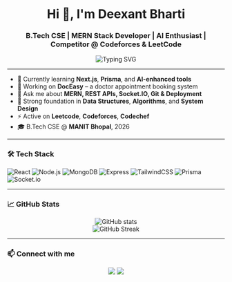 
<h1 align="center">Hi 👋, I'm Deexant Bharti</h1>
<h3 align="center">B.Tech CSE | MERN Stack Developer | AI Enthusiast | Competitor @ Codeforces & LeetCode</h3>

<p align="center">
  <img src="https://readme-typing-svg.demolab.com?font=Fira+Code&pause=1000&color=36BCF7&center=true&width=435&lines=Full+Stack+Developer;AI+Tool+Builder;Clean+UI+Lover;Lifelong+Learner" alt="Typing SVG" />
</p>

---

- 🌱 Currently learning **Next.js**, **Prisma**, and **AI-enhanced tools**
- 🚀 Working on **DocEasy** – a doctor appointment booking system
- 💬 Ask me about **MERN, REST APIs, Socket.IO, Git & Deployment**
- 🧠 Strong foundation in **Data Structures**, **Algorithms**, and **System Design**
- ⚡ Active on **Leetcode**, **Codeforces**, **Codechef**
- 🎓 B.Tech CSE @ **MANIT Bhopal**, 2026

---

### 🛠 Tech Stack

![React](https://img.shields.io/badge/-React-61DAFB?style=for-the-badge&logo=react)
![Node.js](https://img.shields.io/badge/-Node.js-339933?style=for-the-badge&logo=node.js)
![MongoDB](https://img.shields.io/badge/-MongoDB-47A248?style=for-the-badge&logo=mongodb)
![Express](https://img.shields.io/badge/-Express-000000?style=for-the-badge&logo=express)
![TailwindCSS](https://img.shields.io/badge/-Tailwind-06B6D4?style=for-the-badge&logo=tailwindcss)
![Prisma](https://img.shields.io/badge/-Prisma-2D3748?style=for-the-badge&logo=prisma)
![Socket.io](https://img.shields.io/badge/-Socket.io-010101?style=for-the-badge&logo=socketdotio)

---

### 📈 GitHub Stats

<p align="center">
  <img src="https://github-readme-stats.vercel.app/api?username=DeexantBharti&show_icons=true&theme=tokyonight" alt="GitHub stats" />
  <br />
  <img src="https://github-readme-streak-stats.herokuapp.com/?user=DeexantBharti&theme=tokyonight" alt="GitHub Streak" />
</p>

---

### 📫 Connect with me

<p align="center">
  <a href="https://www.linkedin.com/in/deexantbharti/" target="_blank"><img src="https://img.shields.io/badge/-LinkedIn-blue?style=for-the-badge&logo=linkedin" /></a>
  <a href="https://github.com/DeexantBharti"><img src="https://img.shields.io/badge/-GitHub-black?style=for-the-badge&logo=github" /></a>
</p>
